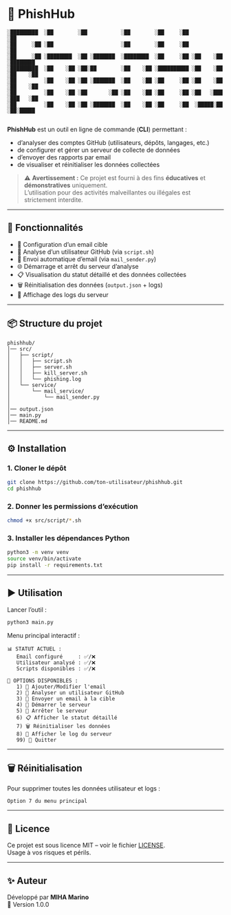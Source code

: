# 🐙 PhishHub

```
░█████████  ░██        ░██           ░██        ░██     ░██            ░██        
░██     ░██ ░██                      ░██        ░██     ░██            ░██        
░██     ░██ ░████████  ░██ ░███████  ░████████  ░██     ░██ ░██    ░██ ░████████  
░█████████  ░██    ░██ ░██░██        ░██    ░██ ░██████████ ░██    ░██ ░██    ░██ 
░██         ░██    ░██ ░██ ░███████  ░██    ░██ ░██     ░██ ░██    ░██ ░██    ░██ 
░██         ░██    ░██ ░██       ░██ ░██    ░██ ░██     ░██ ░██   ░███ ░███   ░██ 
░██         ░██    ░██ ░██ ░███████  ░██    ░██ ░██     ░██  ░█████░██ ░██░█████  
                                                                                  
```

**PhishHub** est un outil en ligne de commande (**CLI**) permettant :  
- d’analyser des comptes GitHub (utilisateurs, dépôts, langages, etc.)  
- de configurer et gérer un serveur de collecte de données  
- d’envoyer des rapports par email  
- de visualiser et réinitialiser les données collectées  

> ⚠️ **Avertissement :** Ce projet est fourni à des fins **éducatives** et **démonstratives** uniquement.  
> L’utilisation pour des activités malveillantes ou illégales est strictement interdite.

---

## 🚀 Fonctionnalités

- 📧 Configuration d’un email cible  
- 👤 Analyse d’un utilisateur GitHub (via `script.sh`)  
- 📨 Envoi automatique d’email (via `mail_sender.py`)  
- 🌐 Démarrage et arrêt du serveur d’analyse  
- 📋 Visualisation du statut détaillé et des données collectées  
- 🗑️ Réinitialisation des données (`output.json` + logs)  
- 📄 Affichage des logs du serveur  

---

## 📦 Structure du projet

```
phishhub/
│── src/
│   ├── script/
│   │   ├── script.sh
│   │   ├── server.sh
│   │   ├── kill_server.sh
│   │   └── phishing.log
│   └── service/
│       └── mail_service/
│           └── mail_sender.py
│
│── output.json
│── main.py
│── README.md
```

---

## ⚙️ Installation

### 1. Cloner le dépôt
```bash
git clone https://github.com/ton-utilisateur/phishhub.git
cd phishhub
```

### 2. Donner les permissions d’exécution
```bash
chmod +x src/script/*.sh
```

### 3. Installer les dépendances Python
```bash
python3 -m venv venv
source venv/bin/activate
pip install -r requirements.txt
```

---

## ▶️ Utilisation

Lancer l’outil :
```bash
python3 main.py
```

Menu principal interactif :  

```
📊 STATUT ACTUEL :
   Email configuré     : ✅/❌
   Utilisateur analysé : ✅/❌
   Scripts disponibles : ✅/❌

🎯 OPTIONS DISPONIBLES :
   1) 📧 Ajouter/Modifier l'email
   2) 👤 Analyser un utilisateur GitHub
   3) 📨 Envoyer un email à la cible
   4) 🚀 Démarrer le serveur
   5) 🛑 Arrêter le serveur
   6) 📋 Afficher le statut détaillé
   7) 🗑️ Réinitialiser les données
   8) 📄 Afficher le log du serveur
   99) 🚪 Quitter
```

---

## 🗑️ Réinitialisation

Pour supprimer toutes les données utilisateur et logs :  
```bash
Option 7 du menu principal
```

---

## 📜 Licence

Ce projet est sous licence MIT – voir le fichier [LICENSE](LICENSE).  
Usage à vos risques et périls.

---

## ✨ Auteur

Développé par **MIHA Marino**  
📌 Version 1.0.0  